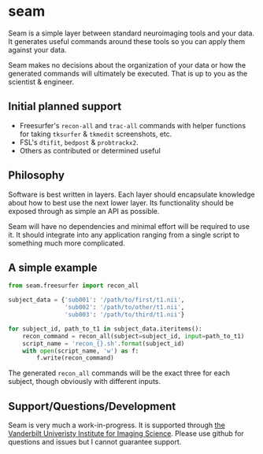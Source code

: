 seam
====

Seam is a simple layer between standard neuroimaging tools and your data. It generates useful commands around these tools so you can apply them against your data.

Seam makes no decisions about the organization of your data or how the generated commands will ultimately be executed. That is up to you as the scientist & engineer.

Initial planned support
---------------

- Freesurfer's `recon-all` and `trac-all` commands with helper functions for taking `tksurfer` & `tkmedit` screenshots, etc.
- FSL's `dtifit`, `bedpost` & `probtrackx2`.
- Others as contributed or determined useful

Philosophy
----------

Software is best written in layers. Each layer should encapsulate knowledge about how to best use the next lower layer. Its functionality should be exposed through as simple an API as possible.

Seam will have no dependencies and minimal effort will be required to use it. It should integrate into any application ranging from a single script to something much more complicated.

A simple example
----------------

```python
from seam.freesurfer import recon_all

subject_data = {'sub001': '/path/to/first/t1.nii',
                'sub002': '/path/to/other/t1.nii',
                'sub003': '/path/to/third/t1.nii'}

for subject_id, path_to_t1 in subject_data.iteritems():
    recon_command = recon_all(subject=subject_id, input=path_to_t1)
    script_name = 'recon_{}.sh'.format(subject_id)
    with open(script_name, 'w') as f:
        f.write(recon_command)
```

The generated `recon_all` commands will be the exact three for each subject,  though obviously with different inputs.

Support/Questions/Development
-----------------------------

Seam is very much a work-in-progress. It is supported through [the Vanderbilt Univeristy Institute for Imaging Science][1]. Please use github for questions and issues but I cannot guarantee support.

[1]:    http://vuiis.vanderbilt.edu
